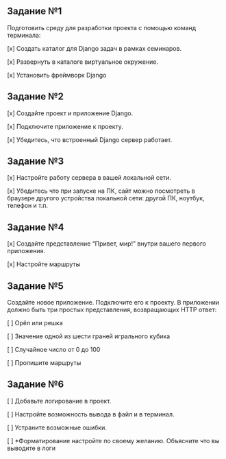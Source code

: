 ## Задание №1

Подготовить среду для разработки проекта с помощью команд
терминала:

[x] Создать каталог для Django задач в рамках семинаров.

[x] Развернуть в каталоге виртуальное окружение.

[x] Установить фреймворк Django

## Задание №2

[x] Создайте проект и приложение Django.

[x] Подключите приложение к проекту.

[x] Убедитесь, что встроенный Django сервер работает.

## Задание №3

[x] Настройте работу сервера в вашей локальной сети.

[x] Убедитесь что при запуске на ПК, сайт можно посмотреть в
браузере другого устройства локальной сети: другой ПК,
ноутбук, телефон и т.п.

## Задание №4

[x] Создайте представление “Привет, мир!” внутри вашего
первого приложения.

[x] Настройте маршруты

## Задание №5

Создайте новое приложение. Подключите его к проекту. В
приложении должно быть три простых представления,
возвращающих HTTP ответ:

[ ] Орёл или решка

[ ] Значение одной из шести граней игрального кубика

[ ] Случайное число от 0 до 100

[ ] Пропишите маршруты

## Задание №6

[ ] Добавьте логирование в проект.

[ ] Настройте возможность вывода в файл и в терминал.

[ ] Устраните возможные ошибки.

[ ] *Форматирование настройте по своему желанию.
Объясните что вы выводите в логи

